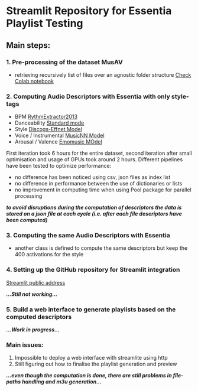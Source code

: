 # Streamlit Repository for Essentia Playlist Testing

## Main steps:

### 1. Pre-processing of the dataset MusAV
- retrieving recursively list of files over an agnostic folder structure
[Check Colab notebook](https://colab.research.google.com/drive/1KmjyiFMBxAGL1eM74tJ716AohOMRD1va?usp=sharing)

### 2. Computing Audio Descriptors with Essentia with only style-tags

- BPM [RythmExtractor2013](https://essentia.upf.edu/reference/std_RhythmExtractor2013.html)
- Danceability [Standard mode](https://essentia.upf.edu/reference/std_Danceability.html)
- Style [Discogs-Effnet Model](https://essentia.upf.edu/models/music-style-classification/discogs-effnet/discogs-effnet-bs64-1.pb)
- Voice / Instrumental [MusicNN Model](https://essentia.upf.edu/models/classifiers/voice_instrumental/voice_instrumental-musicnn-mtt-2.pb)
- Arousal / Valence [Emomusic MOdel](https://essentia.upf.edu/models/classification-heads/emomusic/emomusic-musicnn-msd-2.pb)

First iteration took 6 hours for the entire dataset, second iteration after small optimisation and usage of GPUs took around 2 hours.
Different pipelines have been tested to optimize performance:
- no difference has been noticed using csv, json files as index list
- no difference in performance between the use of dictionaries or lists
- no improvement in computing time when using Pool package for parallel processing

***to avoid disruptions during the computation of descriptors the data is stored on a json file at each cycle (i.e. after each file descriptors have been computed)***

### 3. Computing the same Audio Descriptors with Essentia
- another class is defined to compute the same descriptors but keep the 400 activations for the style

### 4. Setting up the GitHub repository for Streamlit integration

[Streamlit public address](https://esse-playlist.streamlit.app/) 

***...Still not working...***

### 5. Build a web interface to generate playlists based on the computed descriptors

***...Work in progress...***

### Main issues:

1. Impossible to deploy a web interface with streamlite using http
2. Still figuring out how to finalise the playlist generation and preview

***...even though the computation is done, there are still problems in file-paths handling and m3u generation...***